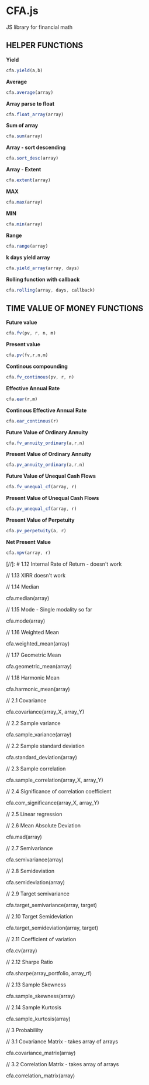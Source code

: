 # CFA.js
JS library for financial math





## HELPER FUNCTIONS

__Yield__

```javascript
cfa.yield(a,b)
```

__Average__

```javascript
cfa.average(array)
```

__Array parse to float__

```javascript
cfa.float_array(array)
```

__Sum of array__

```javascript
cfa.sum(array)
```


__Array - sort descending__

```javascript
cfa.sort_desc(array)
```

__Array - Extent__

```javascript
cfa.extent(array)
```

__MAX__

```javascript
cfa.max(array)
```


__MIN__

```javascript
cfa.min(array)
```


__Range__

```javascript
cfa.range(array)
```

__k days yield array__

```javascript
cfa.yield_array(array, days)
```

__Rolling function with callback__

```javascript
cfa.rolling(array, days, callback)
```

## TIME VALUE OF MONEY FUNCTIONS

__Future value__

```javascript
cfa.fv(pv, r, n, m) 
```

__Present value__

```javascript
cfa.pv(fv,r,n,m) 
```

__Continous compounding__

```javascript
cfa.fv_continous(pv, r, n) 
```

__Effective Annual Rate__

```javascript
cfa.ear(r,m) 
```

__Continous Effective Annual Rate__

```javascript
cfa.ear_continous(r) 
```

__Future Value of Ordinary Annuity__

```javascript
cfa.fv_annuity_ordinary(a,r,n)
```

__Present Value of Ordinary Annuity__

```javascript
cfa.pv_annuity_ordinary(a,r,n)
```


__Future Value of Unequal Cash Flows__

```javascript
cfa.fv_unequal_cf(array, r) 
```

__Present Value of Unequal Cash Flows__

```javascript
cfa.pv_unequal_cf(array, r)
```

__Present Value of Perpetuity__

```javascript
cfa.pv_perpetuity(a, r)
```


__Net Present Value__

```javascript
cfa.npv(array, r)
```

[//]: # 1.12 Internal Rate of Return - doesn't work



// 1.13 XIRR doesn't work

// 1.14 Median

cfa.median(array)

// 1.15 Mode - Single modality so far

cfa.mode(array)

// 1.16 Weighted Mean

cfa.weighted_mean(array)

// 1.17 Geometric Mean

cfa.geometric_mean(array)
	

// 1.18 Harmonic Mean

cfa.harmonic_mean(array)




// 2.1 Covariance

cfa.covariance(array_X, array_Y)

// 2.2 Sample variance

cfa.sample_variance(array)

// 2.2 Sample standard deviation

cfa.standard_deviation(array)

// 2.3 Sample correlation

cfa.sample_correlation(array_X, array_Y)

// 2.4 Significance of correlation coefficient

cfa.corr_significance(array_X, array_Y)


// 2.5 Linear regression 



// 2.6 Mean Absolute Deviation

cfa.mad(array) 

// 2.7 Semivariance

cfa.semivariance(array) 

// 2.8 Semideviation

cfa.semideviation(array) 

// 2.9 Target semivariance

cfa.target_semivariance(array, target)


// 2.10 Target Semideviation

cfa.target_semideviation(array, target) 

// 2.11 Coefficient of variation

cfa.cv(array) 

// 2.12 Sharpe Ratio

cfa.sharpe(array_portfolio, array_rf)

// 2.13 Sample Skewness

cfa.sample_skewness(array)

// 2.14 Sample Kurtosis

cfa.sample_kurtosis(array)

// 3 Probabililty

// 3.1 Covariance Matrix - takes array of arrays

cfa.covariance_matrix(array)

// 3.2 Correlation Matrix - takes array of arrays

cfa.correlation_matrix(array)





